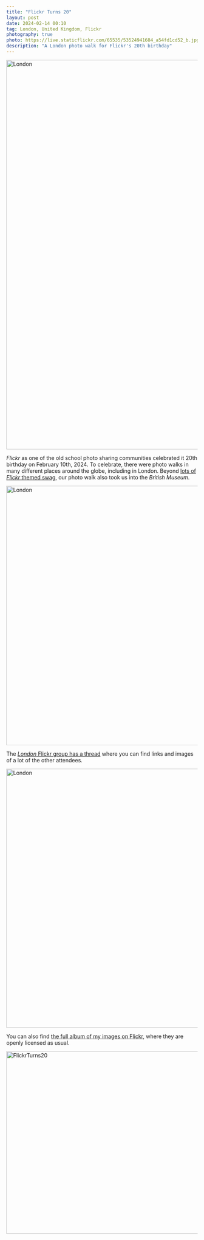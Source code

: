 ```yaml
---
title: "Flickr Turns 20"
layout: post
date: 2024-02-14 00:10
tag: London, United Kingdom, Flickr
photography: true
photo: https://live.staticflickr.com/65535/53524941684_a54fd1cd52_b.jpg
description: "A London photo walk for Flickr's 20th birthday"
---
```


<a data-flickr-embed="true" href="https://www.flickr.com/photos/gedankenstuecke/53524941684/in/album-72177720314735386/" title="London"><img src="https://live.staticflickr.com/65535/53524941684_a54fd1cd52_b.jpg" width="1024" alt="London"/></a><script async src="//embedr.flickr.com/assets/client-code.js" charset="utf-8"></script>

_Flickr_ as one of the old school photo sharing communities celebrated it 20th birthday on February 10th, 2024. To celebrate, there were photo walks in many different places around the globe, including in London. Beyond [lots of _Flickr_ themed swag](https://scholar.social/@gedankenstuecke/111908195341123584), our photo walk also took us into the _British Museum_.

<a data-flickr-embed="true" href="https://www.flickr.com/photos/gedankenstuecke/53525059150/in/album-72177720314735386/" title="London"><img src="https://live.staticflickr.com/65535/53525059150_5638480b04_b.jpg" width="682" alt="London"/></a><script async src="//embedr.flickr.com/assets/client-code.js" charset="utf-8"></script>

The [_London_ Flickr group has a thread](https://www.flickr.com/groups/londonflickrgroup/discuss/72157721920152887/) where you can find links and images of a lot of the other attendees.

<a data-flickr-embed="true" href="https://www.flickr.com/photos/gedankenstuecke/53524942889/in/album-72177720314735386/" title="London"><img src="https://live.staticflickr.com/65535/53524942889_544380bfbb_b.jpg" width="681" alt="London"/></a><script async src="//embedr.flickr.com/assets/client-code.js" charset="utf-8"></script>

You can also find [the full album of my images on Flickr](https://www.flickr.com/photos/gedankenstuecke/albums/72177720314735386/), where they are openly licensed as usual.

<a data-flickr-embed="true" href="https://www.flickr.com/photos/gedankenstuecke/albums/72177720314735386" title="FlickrTurns20"><img src="https://live.staticflickr.com/65535/53524942889_544380bfbb.jpg" width="640" height="480" alt="FlickrTurns20"/></a><script async src="//embedr.flickr.com/assets/client-code.js" charset="utf-8"></script>